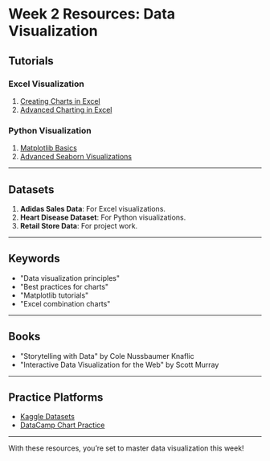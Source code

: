 # Week 2 Resources: Data Visualization

## Tutorials
### Excel Visualization
1. [Creating Charts in Excel](https://www.youtube.com/results?search_query=creating+charts+in+excel)
2. [Advanced Charting in Excel](https://www.youtube.com/results?search_query=advanced+charting+in+excel)

### Python Visualization
1. [Matplotlib Basics](https://www.youtube.com/results?search_query=matplotlib+basics)
2. [Advanced Seaborn Visualizations](https://www.youtube.com/results?search_query=advanced+seaborn+visualizations)

---

## Datasets
1. **Adidas Sales Data**: For Excel visualizations.
2. **Heart Disease Dataset**: For Python visualizations.
3. **Retail Store Data**: For project work.

---

## Keywords
- "Data visualization principles"
- "Best practices for charts"
- "Matplotlib tutorials"
- "Excel combination charts"

---

## Books
- "Storytelling with Data" by Cole Nussbaumer Knaflic
- "Interactive Data Visualization for the Web" by Scott Murray

---

## Practice Platforms
- [Kaggle Datasets](https://www.kaggle.com/datasets)
- [DataCamp Chart Practice](https://www.datacamp.com)

---

With these resources, you’re set to master data visualization this week!
